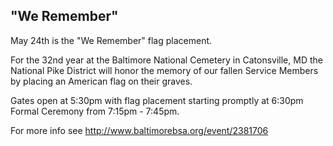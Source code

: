 ## <i class="fas fa-flag-usa"></i> "We Remember" ##
May 24th is the "We Remember" flag placement.

For the 32nd year at the Baltimore National Cemetery in Catonsville, MD the National Pike District will honor the memory of our fallen Service Members by placing an American flag on their graves.

Gates open at 5:30pm with flag placement starting promptly at 6:30pm
Formal Ceremony from 7:15pm - 7:45pm.

For more info see http://www.baltimorebsa.org/event/2381706